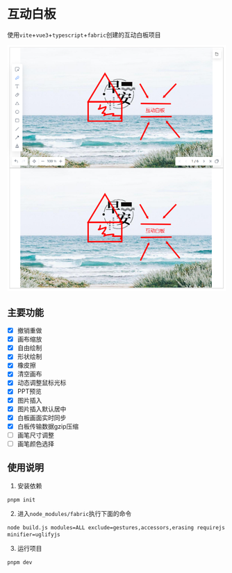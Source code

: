 # 互动白板

使用`vite`+`vue3`+`typescript`+`fabric`创建的互动白板项目

![](/example/demo.png)

## 主要功能
- [x] 撤销重做
- [x] 画布缩放
- [x] 自由绘制
- [x] 形状绘制
- [x] 橡皮擦
- [x] 清空画布
- [x] 动态调整鼠标光标
- [x] PPT预览
- [x] 图片插入
- [x] 图片插入默认居中
- [x] 白板画面实时同步
- [x] 白板传输数据gzip压缩
- [ ] 画笔尺寸调整
- [ ] 画笔颜色选择

## 使用说明

1. 安装依赖
```
pnpm init
``` 

2. 进入`node_modules/fabric`执行下面的命令
```
node build.js modules=ALL exclude=gestures,accessors,erasing requirejs minifier=uglifyjs
```

3. 运行项目
```
pnpm dev
```